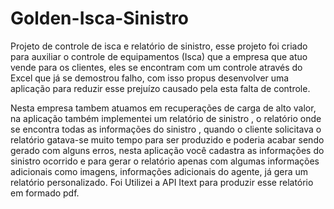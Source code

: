 # Golden-Isca-Sinistro
Projeto de controle de isca e relatório de sinistro, esse projeto foi criado para auxiliar o controle de equipamentos (Isca) que a empresa que atuo vende para os clientes, eles se encontram com um controle através do Excel que já se demostrou falho, com isso propus desenvolver uma aplicação para reduzir esse prejuízo causado pela esta falta de controle.

Nesta empresa tambem atuamos em recuperações de carga de alto valor, na aplicação também implementei um relatório de sinistro , o relatório onde se encontra todas as informações do sinistro , quando o cliente solicitava o relatório gatava-se muito tempo para ser produzido e poderia acabar sendo gerado com alguns erros, nesta aplicação você cadastra as informações do sinistro ocorrido e para gerar o relatório apenas com algumas informações adicionais como imagens, informações adicionais do agente, já gera um relatório personalizado. 
Foi Utilizei a API Itext para produzir esse relatório em formado pdf.

 
